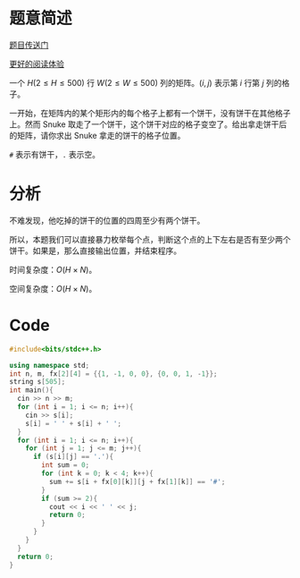 # 题意简述
[题目传送门](/problem/at_abc305_c)

[更好的阅读体验](/blog/tianbiandeshenghuo11/solution-at-abc305-c)

一个 $H(2\le H\le 500)$ 行 $W(2\le W\le 500)$ 列的矩阵。$(i, j)$ 表示第 $i$ 行第 $j$ 列的格子。

一开始，在矩阵内的某个矩形内的每个格子上都有一个饼干，没有饼干在其他格子上。然而 Snuke 取走了一个饼干，这个饼干对应的格子变空了。给出拿走饼干后的矩阵，请你求出 Snuke 拿走的饼干的格子位置。

`#` 表示有饼干，`.` 表示空。 

# 分析
不难发现，他吃掉的饼干的位置的四周至少有两个饼干。

所以，本题我们可以直接暴力枚举每个点，判断这个点的上下左右是否有至少两个饼干。如果是，那么直接输出位置，并结束程序。

时间复杂度：$O(H\times N)$。

空间复杂度：$O(H\times N)$。

# Code
```cpp
#include<bits/stdc++.h>

using namespace std;
int n, m, fx[2][4] = {{1, -1, 0, 0}, {0, 0, 1, -1}};
string s[505];
int main(){
  cin >> n >> m;
  for (int i = 1; i <= n; i++){
    cin >> s[i];
    s[i] = ' ' + s[i] + ' ';
  }
  for (int i = 1; i <= n; i++){
    for (int j = 1; j <= m; j++){
      if (s[i][j] == '.'){
        int sum = 0;
        for (int k = 0; k < 4; k++){
          sum += s[i + fx[0][k]][j + fx[1][k]] == '#';
        }
        if (sum >= 2){
          cout << i << ' ' << j;
          return 0;
        }
      }
    }
  }
  return 0;
}
```
